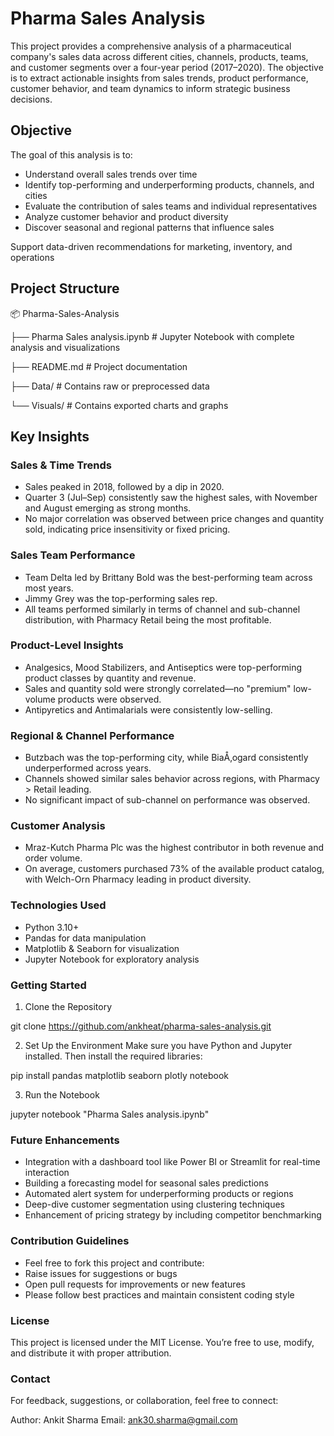 # Pharma Sales Analysis
This project provides a comprehensive analysis of a pharmaceutical company's sales data across different cities, channels, products, teams, and customer segments over a four-year period (2017–2020). The objective is to extract actionable insights from sales trends, product performance, customer behavior, and team dynamics to inform strategic business decisions.

## Objective
The goal of this analysis is to:
- Understand overall sales trends over time
- Identify top-performing and underperforming products, channels, and cities
- Evaluate the contribution of sales teams and individual representatives
- Analyze customer behavior and product diversity
- Discover seasonal and regional patterns that influence sales

Support data-driven recommendations for marketing, inventory, and operations

## Project Structure

📦 Pharma-Sales-Analysis

├── Pharma Sales analysis.ipynb               # Jupyter Notebook with complete analysis and visualizations

├── README.md                                 # Project documentation

├── Data/                                     # Contains raw or preprocessed data

└── Visuals/                                  # Contains exported charts and graphs

##  Key Insights
### Sales & Time Trends
- Sales peaked in 2018, followed by a dip in 2020.
- Quarter 3 (Jul–Sep) consistently saw the highest sales, with November and August emerging as strong months.
- No major correlation was observed between price changes and quantity sold, indicating price insensitivity or fixed pricing.

### Sales Team Performance
- Team Delta led by Brittany Bold was the best-performing team across most years.
- Jimmy Grey was the top-performing sales rep.
- All teams performed similarly in terms of channel and sub-channel distribution, with Pharmacy Retail being the most profitable.

### Product-Level Insights
- Analgesics, Mood Stabilizers, and Antiseptics were top-performing product classes by quantity and revenue.
- Sales and quantity sold were strongly correlated—no "premium" low-volume products were observed.
- Antipyretics and Antimalarials were consistently low-selling.

### Regional & Channel Performance
- Butzbach was the top-performing city, while BiaÅ‚ogard consistently underperformed across years.
- Channels showed similar sales behavior across regions, with Pharmacy > Retail leading.
- No significant impact of sub-channel on performance was observed.

### Customer Analysis
- Mraz-Kutch Pharma Plc was the highest contributor in both revenue and order volume.
- On average, customers purchased 73% of the available product catalog, with Welch-Orn Pharmacy leading in product diversity.

### Technologies Used
- Python 3.10+
- Pandas for data manipulation
- Matplotlib & Seaborn for visualization
- Jupyter Notebook for exploratory analysis

### Getting Started
1. Clone the Repository

git clone https://github.com/ankheat/pharma-sales-analysis.git

2. Set Up the Environment
Make sure you have Python and Jupyter installed. Then install the required libraries:

pip install pandas matplotlib seaborn plotly notebook

3. Run the Notebook

jupyter notebook "Pharma Sales analysis.ipynb"

### Future Enhancements
- Integration with a dashboard tool like Power BI or Streamlit for real-time interaction
- Building a forecasting model for seasonal sales predictions
- Automated alert system for underperforming products or regions
- Deep-dive customer segmentation using clustering techniques
- Enhancement of pricing strategy by including competitor benchmarking

### Contribution Guidelines
- Feel free to fork this project and contribute:
- Raise issues for suggestions or bugs
- Open pull requests for improvements or new features
- Please follow best practices and maintain consistent coding style

### License
This project is licensed under the MIT License. You’re free to use, modify, and distribute it with proper attribution.

### Contact
For feedback, suggestions, or collaboration, feel free to connect:

Author: Ankit Sharma
Email: ank30.sharma@gmail.com
